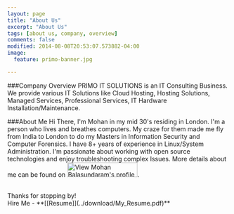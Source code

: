 ```yaml
---
layout: page
title: "About Us"
excerpt: "About Us"
tags: [about us, company, overview]
comments: false
modified: 2014-08-08T20:53:07.573882-04:00
image:
  feature: primo-banner.jpg

---
```


###Company Overview
PRIMO IT SOLUTIONS is an IT Consulting Business. We provide various IT Solutions like Cloud Hosting, Hosting Solutions, Managed Services, Professional Services, IT Hardware Installation/Maintenance. 

###About Me
Hi There, I'm Mohan in my mid 30's residing in London. I'm a person who lives and breathes computers. My craze for them made me fly from India to London to do my Masters in Information Security and Computer Forensics. I have 8+ years of experience in Linux/System Administration. I'm passionate about working with open source technologies and enjoy troubleshooting complex Issues. More details about me can be found on <a href="http://uk.linkedin.com/in/mohanb"> <img src="https://static.licdn.com/scds/common/u/img/webpromo/btn_myprofile_160x33.png" width="160" height="33" border="0" alt="View Mohan Balasundaram's profile on LinkedIn"></a>. <br />


<br>
Thanks for stopping by!

<br />
Hire Me - **[[Resume]](../download/My_Resume.pdf)**


